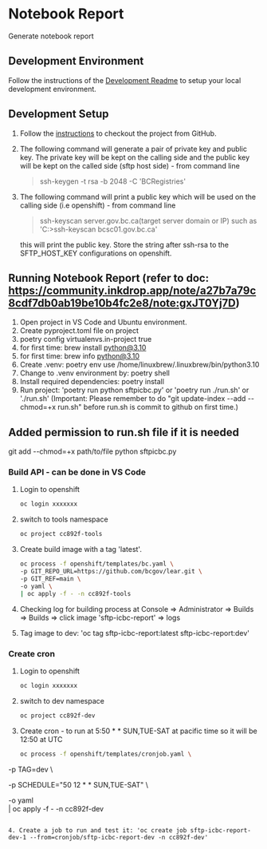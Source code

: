 # Notebook Report

Generate notebook report

## Development Environment

Follow the instructions of the [Development Readme](https://github.com/bcgov/entity/blob/master/docs/development.md)
to setup your local development environment.

## Development Setup

1. Follow the [instructions](https://github.com/bcgov/entity/blob/master/docs/setup-forking-workflow.md) to checkout the project from GitHub.
2. The following command will generate a pair of private key and public key. The private key will be kept on the calling side and the public key will be kept on the called side (sftp host side) - from command line
   > ssh-keygen -t rsa -b 2048 -C 'BCRegistries'
3. The following command will print a public key which will be used on the calling side (i.e openshift) - from command line
   > ssh-keyscan server.gov.bc.ca(target server domain or IP)   such as 'C:\>ssh-keyscan bcsc01.gov.bc.ca'

   this will print the public key. Store the string after ssh-rsa to the SFTP_HOST_KEY configurations on openshift.

## Running Notebook Report (refer to doc: https://community.inkdrop.app/note/a27b7a79c8cdf7db0ab19be10b4fc2e8/note:gxJT0Yj7D)

1. Open project in VS Code and Ubuntu environment.
2. Create pyproject.toml file on project 
3. poetry config virtualenvs.in-project true
4. for first time: brew install python@3.10
5. for first time: brew info python@3.10
6. Create .venv: poetry env use /home/linuxbrew/.linuxbrew/bin/python3.10
7. Change to .venv environment by:  poetry shell
8. Install required dependencies: poetry install
9. Run project: 'poetry run python sftpicbc.py' or 'poetry run ./run.sh' or './run.sh' (Important: Please remember to do "git update-index --add --chmod=+x run.sh" before run.sh is commit to github on first time.)

## Added permission to run.sh file if it is needed

git add --chmod=+x path/to/file
python sftpicbc.py


### Build API - can be done in VS Code

1. Login to openshift

   ```sh
   oc login xxxxxxx
   ```

2. switch to tools namespace

   ```sh
   oc project cc892f-tools
   ```

3. Create build image with a tag 'latest'.

   ```sh   
   oc process -f openshift/templates/bc.yaml \
   -p GIT_REPO_URL=https://github.com/bcgov/lear.git \
   -p GIT_REF=main \
   -o yaml \
   | oc apply -f - -n cc892f-tools  
   ```
4. Checking log for building process at Console => Administrator => Builds => Builds => click image 'sftp-icbc-report' => logs

5. Tag image to dev: 'oc tag sftp-icbc-report:latest sftp-icbc-report:dev'


### Create cron

1. Login to openshift

   ```sh
   oc login xxxxxxx
   ```

2. switch to dev namespace

   ```sh
   oc project cc892f-dev
   ```

3. Create cron - to run at 5:50 * * SUN,TUE-SAT at pacific time so it will be 12:50 at UTC

   ```sh
   oc process -f openshift/templates/cronjob.yaml \
  -p TAG=dev \

  -p SCHEDULE="50 12 * * SUN,TUE-SAT" \

  -o yaml \
  | oc apply -f - -n cc892f-dev
  ```

4. Create a job to run and test it: 'oc create job sftp-icbc-report-dev-1 --from=cronjob/sftp-icbc-report-dev -n cc892f-dev'
